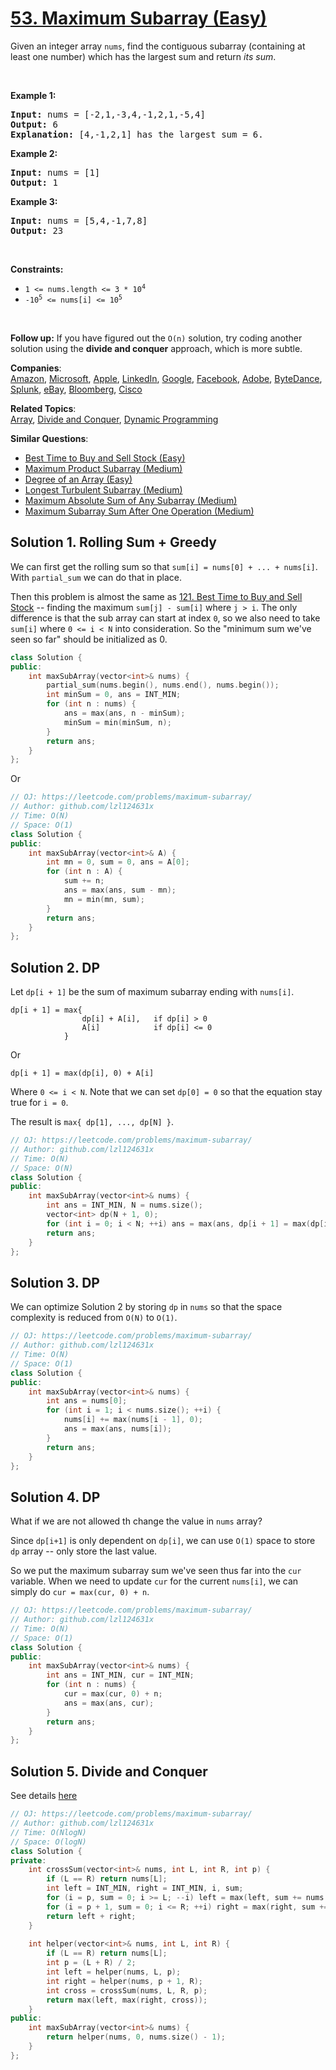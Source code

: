 # [53. Maximum Subarray (Easy)](https://leetcode.com/problems/maximum-subarray/)

<p>Given an integer array <code>nums</code>, find the contiguous subarray (containing at least one number) which has the largest sum and return <em>its sum</em>.</p>

<p>&nbsp;</p>
<p><strong>Example 1:</strong></p>

<pre><strong>Input:</strong> nums = [-2,1,-3,4,-1,2,1,-5,4]
<strong>Output:</strong> 6
<strong>Explanation:</strong> [4,-1,2,1] has the largest sum = 6.
</pre>

<p><strong>Example 2:</strong></p>

<pre><strong>Input:</strong> nums = [1]
<strong>Output:</strong> 1
</pre>

<p><strong>Example 3:</strong></p>

<pre><strong>Input:</strong> nums = [5,4,-1,7,8]
<strong>Output:</strong> 23
</pre>

<p>&nbsp;</p>
<p><strong>Constraints:</strong></p>

<ul>
	<li><code>1 &lt;= nums.length &lt;= 3 * 10<sup>4</sup></code></li>
	<li><code>-10<sup>5</sup> &lt;= nums[i] &lt;= 10<sup>5</sup></code></li>
</ul>

<p>&nbsp;</p>
<strong>Follow up:</strong> If you have figured out the <code>O(n)</code> solution, try coding another solution using the <strong>divide and conquer</strong> approach, which is more subtle.

**Companies**:  
[Amazon](https://leetcode.com/company/amazon), [Microsoft](https://leetcode.com/company/microsoft), [Apple](https://leetcode.com/company/apple), [LinkedIn](https://leetcode.com/company/linkedin), [Google](https://leetcode.com/company/google), [Facebook](https://leetcode.com/company/facebook), [Adobe](https://leetcode.com/company/adobe), [ByteDance](https://leetcode.com/company/bytedance), [Splunk](https://leetcode.com/company/splunk), [eBay](https://leetcode.com/company/ebay), [Bloomberg](https://leetcode.com/company/bloomberg), [Cisco](https://leetcode.com/company/cisco)

**Related Topics**:  
[Array](https://leetcode.com/tag/array/), [Divide and Conquer](https://leetcode.com/tag/divide-and-conquer/), [Dynamic Programming](https://leetcode.com/tag/dynamic-programming/)

**Similar Questions**:
* [Best Time to Buy and Sell Stock (Easy)](https://leetcode.com/problems/best-time-to-buy-and-sell-stock/)
* [Maximum Product Subarray (Medium)](https://leetcode.com/problems/maximum-product-subarray/)
* [Degree of an Array (Easy)](https://leetcode.com/problems/degree-of-an-array/)
* [Longest Turbulent Subarray (Medium)](https://leetcode.com/problems/longest-turbulent-subarray/)
* [Maximum Absolute Sum of Any Subarray (Medium)](https://leetcode.com/problems/maximum-absolute-sum-of-any-subarray/)
* [Maximum Subarray Sum After One Operation (Medium)](https://leetcode.com/problems/maximum-subarray-sum-after-one-operation/)

## Solution 1. Rolling Sum + Greedy

We can first get the rolling sum so that `sum[i] = nums[0] + ... + nums[i]`. With `partial_sum` we can do that in place.

Then this problem is almost the same as [121. Best Time to Buy and Sell Stock](https://leetcode.com/problems/best-time-to-buy-and-sell-stock/) -- finding the maximum `sum[j] - sum[i]` where `j > i`. The only difference is that the sub array can start at index `0`, so we also need to take `sum[i]` where `0 <= i < N` into consideration. So the "minimum sum we've seen so far" should be initialized as 0. 

```cpp
class Solution {
public:
    int maxSubArray(vector<int>& nums) {
        partial_sum(nums.begin(), nums.end(), nums.begin());
        int minSum = 0, ans = INT_MIN;
        for (int n : nums) {
            ans = max(ans, n - minSum);
            minSum = min(minSum, n);
        }
        return ans;
    }
};
```

Or 

```cpp
// OJ: https://leetcode.com/problems/maximum-subarray/
// Author: github.com/lzl124631x
// Time: O(N)
// Space: O(1)
class Solution {
public:
    int maxSubArray(vector<int>& A) {
        int mn = 0, sum = 0, ans = A[0];
        for (int n : A) {
            sum += n;
            ans = max(ans, sum - mn);
            mn = min(mn, sum);
        }
        return ans;
    }
};
```

## Solution 2. DP

Let `dp[i + 1]` be the sum of maximum subarray ending with `nums[i]`.

```
dp[i + 1] = max{
                dp[i] + A[i],   if dp[i] > 0
                A[i]            if dp[i] <= 0
            }
```

Or

```
dp[i + 1] = max(dp[i], 0) + A[i]
```

Where `0 <= i < N`. Note that we can set `dp[0] = 0` so that the equation stay true for `i = 0`.

The result is `max{ dp[1], ..., dp[N] }`.

```cpp
// OJ: https://leetcode.com/problems/maximum-subarray/
// Author: github.com/lzl124631x
// Time: O(N)
// Space: O(N)
class Solution {
public:
    int maxSubArray(vector<int>& nums) {
        int ans = INT_MIN, N = nums.size();
        vector<int> dp(N + 1, 0);
        for (int i = 0; i < N; ++i) ans = max(ans, dp[i + 1] = max(dp[i], 0) + nums[i]);
        return ans;
    }
};
```

## Solution 3. DP

We can optimize Solution 2 by storing `dp` in `nums` so that the space complexity is reduced from `O(N)` to `O(1)`.

```cpp
// OJ: https://leetcode.com/problems/maximum-subarray/
// Author: github.com/lzl124631x
// Time: O(N)
// Space: O(1)
class Solution {
public:
    int maxSubArray(vector<int>& nums) {
        int ans = nums[0];
        for (int i = 1; i < nums.size(); ++i) {
            nums[i] += max(nums[i - 1], 0);
            ans = max(ans, nums[i]);
        }
        return ans;
    }
};
```

## Solution 4. DP

What if we are not allowed th change the value in `nums` array?

Since `dp[i+1]` is only dependent on `dp[i]`, we can use `O(1)` space to store `dp` array -- only store the last value.

So we put the maximum subarray sum we've seen thus far into the `cur` variable. When we need to update `cur` for the current `nums[i]`, we can simply do `cur = max(cur, 0) + n`.

```cpp
// OJ: https://leetcode.com/problems/maximum-subarray/
// Author: github.com/lzl124631x
// Time: O(N)
// Space: O(1)
class Solution {
public:
    int maxSubArray(vector<int>& nums) {
        int ans = INT_MIN, cur = INT_MIN;
        for (int n : nums) {
            cur = max(cur, 0) + n;
            ans = max(ans, cur);
        }
        return ans;
    }
};
```

## Solution 5. Divide and Conquer

See details [here](https://leetcode.com/problems/maximum-subarray/solution/)

```cpp
// OJ: https://leetcode.com/problems/maximum-subarray/
// Author: github.com/lzl124631x
// Time: O(NlogN)
// Space: O(logN)
class Solution {
private:
    int crossSum(vector<int>& nums, int L, int R, int p) {
        if (L == R) return nums[L];
        int left = INT_MIN, right = INT_MIN, i, sum;
        for (i = p, sum = 0; i >= L; --i) left = max(left, sum += nums[i]);
        for (i = p + 1, sum = 0; i <= R; ++i) right = max(right, sum += nums[i]);
        return left + right;
    }
    
    int helper(vector<int>& nums, int L, int R) {
        if (L == R) return nums[L];
        int p = (L + R) / 2;
        int left = helper(nums, L, p);
        int right = helper(nums, p + 1, R);
        int cross = crossSum(nums, L, R, p);
        return max(left, max(right, cross));
    }
public:
    int maxSubArray(vector<int>& nums) {
        return helper(nums, 0, nums.size() - 1);
    }
};
```